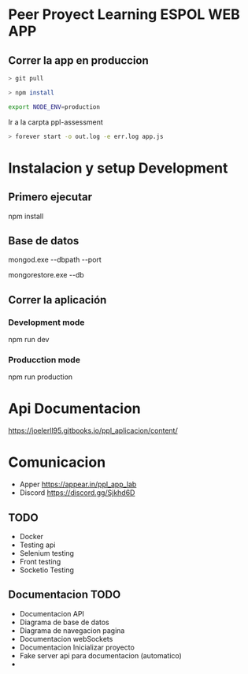 # Peer Proyect Learning ESPOL WEB APP

## Correr la app en produccion

```sh
> git pull
```

```sh
> npm install
```

```sh
export NODE_ENV=production
```

Ir a la carpta ppl-assessment

```sh
> forever start -o out.log -e err.log app.js
```

# Instalacion y setup Development

## Primero ejecutar
npm install

## Base de datos
mongod.exe --dbpath <path> --port <port>

mongorestore.exe --db <path>

## Correr la aplicación 

### Development mode
npm run dev

### Producction mode
npm run production

# Api Documentacion
https://joelerll95.gitbooks.io/ppl_aplicacion/content/

# Comunicacion
* Apper https://appear.in/ppl_app_lab
* Discord https://discord.gg/Sjkhd6D

<!-- ## Heroku

heroku features:enable http-session-affinity -->

## TODO

* Docker
* Testing api
* Selenium testing
* Front testing
* Socketio Testing

## Documentacion TODO

* Documentacion API
* Diagrama de base de datos
* Diagrama de navegacion pagina
* Documentacion webSockets
* Documentacion Inicializar proyecto
* Fake server api para documentacion (automatico)
*
